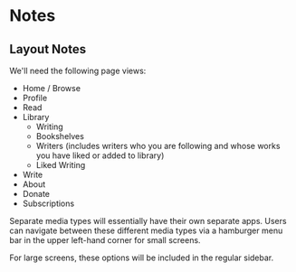 # Notes

## Layout Notes

We'll need the following page views:

- Home / Browse
- Profile
- Read
- Library
  - Writing
  - Bookshelves
  - Writers (includes writers who you are following and whose works you have liked or added to library)
  - Liked Writing
- Write
- About
- Donate
- Subscriptions

Separate media types will essentially have their own separate apps. Users can navigate between these different media types via a hamburger menu bar in the upper left-hand corner for small screens.

For large screens, these options will be included in the regular sidebar.
